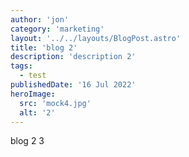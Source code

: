 ```yaml
---
author: 'jon'
category: 'marketing'
layout: '../../layouts/BlogPost.astro'
title: 'blog 2'
description: 'description 2'
tags:
  - test
publishedDate: '16 Jul 2022'
heroImage:
  src: 'mock4.jpg'
  alt: '2'
---
```


blog 2 3
